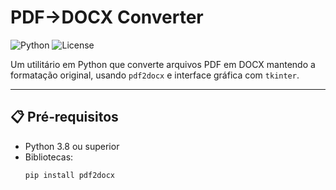 # PDF→DOCX Converter

![Python](https://img.shields.io/badge/python-3.8%2B-blue)
![License](https://img.shields.io/badge/license-MIT-green)

Um utilitário em Python que converte arquivos PDF em DOCX mantendo a formatação original, usando `pdf2docx` e interface gráfica com `tkinter`.

---

## 📋 Pré‑requisitos

- Python 3.8 ou superior  
- Bibliotecas:
  ```bash
  pip install pdf2docx
